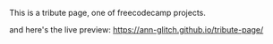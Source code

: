 This is a tribute page, one of freecodecamp projects.



and here's the live preview: https://ann-glitch.github.io/tribute-page/